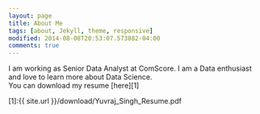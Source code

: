 ```yaml
---
layout: page
title: About Me
tags: [about, Jekyll, theme, responsive]
modified: 2014-08-08T20:53:07.573882-04:00
comments: true
---
```


I am working as Senior Data Analyst at ComScore. I am a Data enthusiast and love to learn more about Data Science.  
You can download my resume [here][1]

[1]:{{ site.url }}/download/Yuvraj_Singh_Resume.pdf
